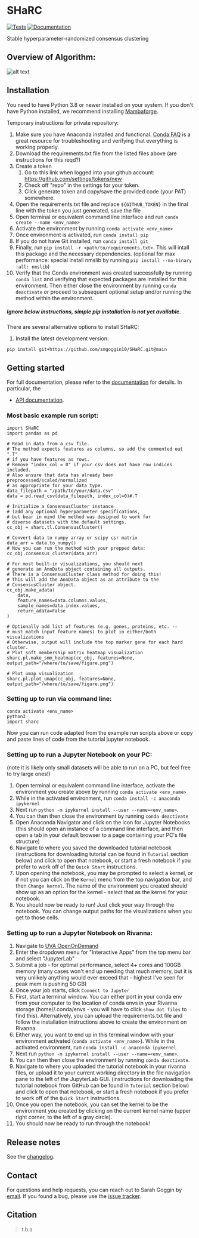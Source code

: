 # SHaRC

[![Tests][badge-tests]][link-tests]
[![Documentation][badge-docs]][link-docs]

[badge-tests]: https://img.shields.io/github/actions/workflow/status/smgoggin10/SHaRC/test.yaml?branch=main
[link-tests]: https://github.com/smgoggin10/SHaRC/actions/workflows/test.yml
[badge-docs]: https://img.shields.io/readthedocs/SHaRC

Stable hyperparameter-randomized consensus clustering

## Overview of Algorithm:
![alt text](https://github.com/smgoggin10/SHaRC/blob/main/Images/sccc_fig1_no_letters.png)

## Installation

You need to have Python 3.8 or newer installed on your system. If you don't have
Python installed, we recommend installing [Mambaforge](https://github.com/conda-forge/miniforge#mambaforge).

Temporary instructions for private repository:
1. Make sure you have Anaconda installed and functional. [Conda FAQ](https://docs.anaconda.com/anaconda/user-guide/faq/) is a great resource for troubleshooting and verifying that everything is working properly.
2. Download the requirements.txt file from the listed files above (are instructions for this reqd?)
3. Create a token
   1. Go to this link when logged into your github account: https://github.com/settings/tokens/new
   2. Check off "repo" in the settings for your token.
   3. Click generate token and copy/save the provided code (your PAT) somewhere.
4. Open the requirements.txt file and replace `${GITHUB_TOKEN}` in the final line with the token you just generated, save the file
5. Open terminal or equivalent command line interface and run `conda create --name <env_name>` 
6. Activate the environment by running `conda activate <env_name>`  
7. Once environment is activated, run `conda install pip`
8. If you do not have Git installed, run `conda install git`
9. Finally, run `pip install -r <path/to/requirements.txt>`. This will intall this package and the necessary dependencies.
 (optional for max performance: special install nmslib by running `pip install --no-binary :all: nmslib`)
10. Verify that the Conda environment was created successfully by running `conda list` and verifying that expected packages are installed for this environment. Then either close the environment by running `conda deactivate` or proceed to subsequent optional setup and/or running the method within the environment.
 
##### Ignore below instructions, simple pip installation is not yet available.

There are several alternative options to install SHaRC:

<!--
1) Install the latest release of `SHaRC` from `PyPI <https://pypi.org/project/SHaRC/>`_:

```bash
pip install SHaRC
```
-->

1. Install the latest development version:

```bash
pip install git+https://github.com/smgoggin10/SHaRC.git@main
```

## Getting started

For full documentation, please refer to the [documentation][link-docs] for details. In particular, the

-   [API documentation][link-api].

### Most basic example run script: 

```
import SHaRC
import pandas as pd

# Read in data from a csv file. 
# The method expects features as columns, so add the commented out ".T" 
# if you have features as rows.
# Remove "index_col = 0" if your csv does not have row indices included.
# Also ensure that data has already been preprocessed/scaled/normalized
# as appropriate for your data type. 
data_filepath = "/path/to/your/data.csv"
data = pd.read_csv(data_filepath, index_col=0)#.T

# Initialize a ConsensusCluster instance
# (add any optional hyperparameter specifications, 
# but bear in mind the method was designed to work for 
# diverse datasets with the default settings.
cc_obj = sharc.tl.ConsensusCluster()

# Convert data to numpy array or scipy csr matrix
data_arr = data.to_numpy()
# Now you can run the method with your prepped data:
cc_obj.consensus_cluster(data_arr)

# For most built-in visualizations, you should next 
# generate an AnnData object containing all outputs.
# There is a ConsensusCluster class method for doing this!
# This will add the AnnData object as an attribute to the
# ConsensusCluster object. 
cc_obj.make_adata(
    data, 
    feature_names=data.columns.values, 
    sample_names=data.index.values, 
    return_adata=False
)
   
# Optionally add list of features (e.g. genes, proteins, etc. -- 
# must match input feature names) to plot in either/both visualizations
# Otherwise, output will include the top marker gene for each hard cluster.
# Plot soft membership matrix heatmap visualization
sharc.pl.make_smm_heatmap(cc_obj, features=None, output_path="/where/to/save/figure.png")
 
# Plot umap visualization
sharc.pl.plot_umap(cc_obj, features=None, output_path="/where/to/save/figure.png")
```
  
   
### Setting up to run via command line:
```   
conda activate <env_name>
python3
import sharc
```
Now you can run code adapted from the example run scripts above or copy and paste lines of code from the tutorial jupyter notebook.
   

### Setting up to run a Jupyter Notebook on your PC:
(note it is likely only small datasets will be able to run on a PC, but feel free to try large ones!)
1) Open terminal or equivalent command line interface, activate the environment you create above by running `conda activate <env_name>`
2) While in the activated environment, run `conda install -c anaconda ipykernel`
3) Next run `python -m ipykernel install --user --name=<env_name>`. 
4) You can then then close the environment by running `conda deactivate`
5) Open Anaconda Navigator and click on the icon for Jupyter Notebooks (this should open an instance of a command line interface, and then open a tab in your default browser to a page containing your PC's file structure) 
6) Navigate to where you saved the downloaded tutorial notebook (instructions for downloading tutorial can be found in `Tutorial` section below) and click to open that notebook, or start a fresh notebook if you prefer to work off of the `Quick Start` instructions.
7) Upon opening the notebook, you may be prompted to select a kernel, or if not you can click on the `Kernel` menu from the top navigation bar, and then `Change kernel`. The name of the environment you created should show up as an option for the kernel - select that as the kernel for your notebook.
8) You should now be ready to run! Just click your way through the notebook. You can change output paths for the visualizations when you get to those cells.
 
### Setting up to run a Jupyter Notebook on Rivanna:
1) Navigate to [UVA OpenOnDemand](https://rivanna-portal.hpc.virginia.edu/pun/sys/dashboard/)
2) Enter the dropdown menu for "Interactive Apps" from the top menu bar and select "JupyterLab"
3) Submit a job - for optimal performance, select 4+ cores and 100GB memory (many cases won't end up needing that much memory, but it is very unlikely anything would ever exceed that - highest I've seen for peak mem is pushing 50 GB)
4) Once your job starts, click `Connect to Jupyter`
5) First, start a terminal window. You can either port in your conda env from your computer to the location of conda envs in your Rivanna storage (home/<your compute id>/.conda/envs - you will have to click `show dot files` to find this). Alternatively, you can upload the requirements.txt file and follow the installation instructions above to create the environment on Rivanna.
6) Either way, you want to end up in this terminal window with your environment activated (`conda activate <env_name>`). While in the activated environment, run `conda install -c anaconda ipykernel`
7) Next run `python -m ipykernel install --user --name=<env_name>`.
8) You can then then close the environment by running `conda deactivate`.
9) Navigate to where you uploaded the tutorial notebook in your rivanna files, or upload it to your current working directory in the file navigation pane to the left of the JupyterLab GUI. (instructions for downloading the tutorial notebook from GitHub can be found in `Tutorial` section below) and click to open that notebook, or start a fresh notebook if you prefer to work off of the `Quick Start` instructions.
10) Once you open the notebook, you can set the kernel to be the environment you created by clicking on the current kernel name (upper right corner, to the left of a gray circle).
11) You should now be ready to run through the notebook!

## Release notes

See the [changelog][changelog].

## Contact

For questions and help requests, you can reach out to Sarah Goggin by [email](mailto:sg4dm@virginia.edu).
If you found a bug, please use the [issue tracker][issue-tracker].

## Citation

> t.b.a

[issue-tracker]: https://github.com/smgoggin10/SHaRC/issues
[changelog]: https://SHaRC.readthedocs.io/latest/changelog.html
[link-docs]: https://SHaRC.readthedocs.io
[link-api]: https://SHaRC.readthedocs.io/latest/api.html
